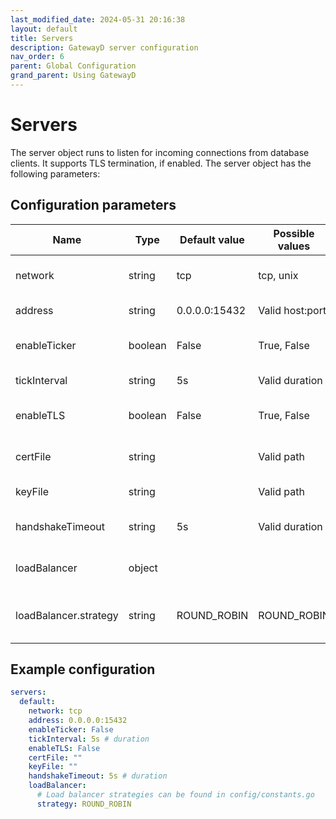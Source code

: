 ```yaml
---
last_modified_date: 2024-05-31 20:16:38
layout: default
title: Servers
description: GatewayD server configuration
nav_order: 6
parent: Global Configuration
grand_parent: Using GatewayD
---
```


# Servers

The server object runs to listen for incoming connections from database clients. It supports TLS termination, if enabled. The server object has the following parameters:

## Configuration parameters

| Name                  | Type    | Default value | Possible values | Description                                 |
| ----------------      | ------- | ------------- | --------------- | ------------------------------------------- |
| network               | string  | tcp           | tcp, unix       | The network protocol to use                 |
| address               | string  | 0.0.0.0:15432 | Valid host:port | The address to listen on                    |
| enableTicker          | boolean | False         | True, False     | Whether to enable the ticker or not         |
| tickInterval          | string  | 5s            | Valid duration  | The interval of the ticker                  |
| enableTLS             | boolean | False         | True, False     | Whether to enable TLS or not                |
| certFile              | string  |               | Valid path      | The path to the TLS certificate             |
| keyFile               | string  |               | Valid path      | The path to the TLS key                     |
| handshakeTimeout      | string  | 5s            | Valid duration  | The timeout for TLS handshake               |
| loadBalancer          | object  |               |                 | Configuration for the load balancer         |
| loadBalancer.strategy | string  | ROUND_ROBIN   | ROUND_ROBIN     | The strategy used to distribute connections |


## Example configuration

```yaml
servers:
  default:
    network: tcp
    address: 0.0.0.0:15432
    enableTicker: False
    tickInterval: 5s # duration
    enableTLS: False
    certFile: ""
    keyFile: ""
    handshakeTimeout: 5s # duration
    loadBalancer:
      # Load balancer strategies can be found in config/constants.go
      strategy: ROUND_ROBIN
```
